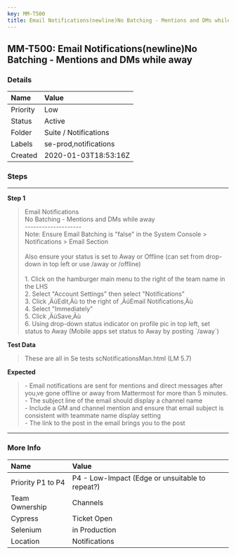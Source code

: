 ```yaml
---
key: MM-T500
title: Email Notifications(newline)No Batching - Mentions and DMs while away
---
```


## MM-T500: Email Notifications(newline)No Batching - Mentions and DMs while away

### Details

| Name     | Value                 |
| :------- | :-------------------- |
| Priority | Low                   |
| Status   | Active                |
| Folder   | Suite / Notifications |
| Labels   | se-prod,notifications |
| Created  | 2020-01-03T18:53:16Z  |

### Steps

<hr/>

**Step 1**

> <article>Email Notifications<br />No Batching - Mentions and DMs while away<br />--------------------<br />Note: Ensure Email Batching is &quot;false&quot; in the System Console &gt; Notifications &gt; Email Section<br /><br />Also ensure your status is set to Away or Offline (can set from drop-down in top left or use /away or /offline)<br /><br />1. Click on the hamburger main menu to the right of the team name in the LHS<br />2. Select &quot;Account Settings&quot; then select &quot;Notifications&quot;<br />3. Click &sbquo;&Auml;&uacute;Edit&sbquo;&Auml;&ugrave; to the right of &sbquo;&Auml;&uacute;Email Notifications&sbquo;&Auml;&ugrave;<br />4. Select &quot;Immediately&quot;<br />5. Click &sbquo;&Auml;&uacute;Save&sbquo;&Auml;&ugrave;<br />6. Using drop-down status indicator on profile pic in top left, set status to Away (Mobile apps set status to Away by posting `/away`)</article>

**Test Data**

> <article>These are all in Se tests scNotificationsMan.html (LM 5.7)</article>

**Expected**

> <article>- Email notifications are sent for mentions and direct messages after you&sbquo;ve gone offline or away from Mattermost for more than 5 minutes.<br />- The subject line of the email should display a channel name<br />- Include a GM and channel mention and ensure that email subject  is consistent with teammate name display setting <br />- The link to the post in the email brings you to the post</article>

<hr/>

### More Info

| Name              | Value                                           |
| :---------------- | :---------------------------------------------- |
| Priority P1 to P4 | P4 - Low-Impact (Edge or unsuitable to repeat?) |
| Team Ownership    | Channels                                        |
| Cypress           | Ticket Open                                     |
| Selenium          | in Production                                   |
| Location          | Notifications                                   |
